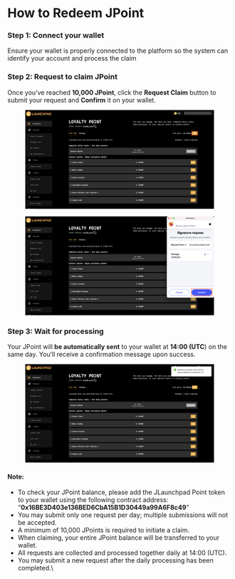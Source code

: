 # How to Redeem JPoint

### Step 1: Connect your wallet

Ensure your wallet is properly connected to the platform so the system can identify your account and process the claim

### Step 2: Request to claim JPoint

Once you’ve reached **10,000 JPoint**, click the **Request Claim** button to submit your request and **Confirm** it on your wallet.

<figure><img src="../../.gitbook/assets/Screen Shot 2025-05-21 at 14.45.35.png" alt=""><figcaption></figcaption></figure>

<figure><img src="../../.gitbook/assets/Screen Shot 2025-05-21 at 14.47.22.png" alt=""><figcaption></figcaption></figure>

### Step 3: Wait for processing

Your JPoint will **be automatically sent** to your wallet at **14:00 (UTC**) on the same day. You’ll receive a confirmation message upon success.

<figure><img src="../../.gitbook/assets/Screen Shot 2025-05-21 at 14.48.15.png" alt=""><figcaption></figcaption></figure>

#### Note:

* To check your JPoint balance, please add the JLaunchpad Point token to your wallet using the following contract address: “**0x16BE3D403e136BED6CbA15B1D30449a99A6F8c49**”
* You may submit only one request per day; multiple submissions will not be accepted.
* A minimum of 10,000 JPoints is required to initiate a claim.
* When claiming, your entire JPoint balance will be transferred to your wallet.
* All requests are collected and processed together daily at 14:00 (UTC).
* You may submit a new request after the daily processing has been completed.\
